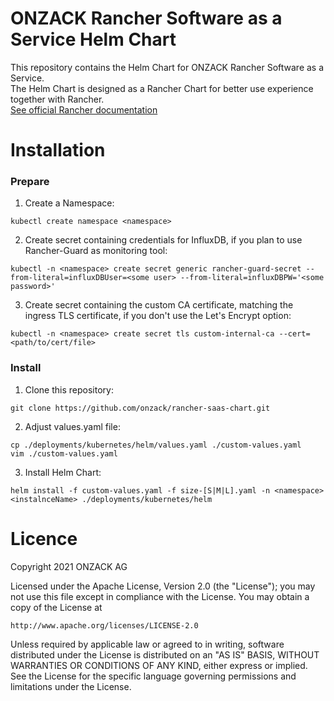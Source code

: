 # ONZACK Rancher Software as a Service Helm Chart
This repository contains the Helm Chart for ONZACK Rancher Software as a Service.  
The Helm Chart is designed as a Rancher Chart for better use experience together with Rancher.  
[See official Rancher documentation](https://rancher.com/docs/rancher/v2.x/en/helm-charts/legacy-catalogs/creating-apps/)

# Installation
### Prepare
1. Create a Namespace:
```
kubectl create namespace <namespace>
```
2. Create secret containing credentials for InfluxDB, if you plan to use Rancher-Guard as monitoring tool:
```
kubectl -n <namespace> create secret generic rancher-guard-secret --from-literal=influxDBUser=<some user> --from-literal=influxDBPW='<some password>'
```
3. Create secret containing the custom CA certificate, matching the ingress TLS certificate, if you don't use the Let's Encrypt option:
```
kubectl -n <namespace> create secret tls custom-internal-ca --cert=<path/to/cert/file>
```

### Install
1. Clone this repository:
```
git clone https://github.com/onzack/rancher-saas-chart.git
```
2. Adjust values.yaml file:
```
cp ./deployments/kubernetes/helm/values.yaml ./custom-values.yaml
vim ./custom-values.yaml
```
3. Install Helm Chart:
```
helm install -f custom-values.yaml -f size-[S|M|L].yaml -n <namespace> <instalnceName> ./deployments/kubernetes/helm
```

# Licence
Copyright 2021 ONZACK AG

Licensed under the Apache License, Version 2.0 (the "License");
you may not use this file except in compliance with the License.
You may obtain a copy of the License at

    http://www.apache.org/licenses/LICENSE-2.0

Unless required by applicable law or agreed to in writing, software
distributed under the License is distributed on an "AS IS" BASIS,
WITHOUT WARRANTIES OR CONDITIONS OF ANY KIND, either express or implied.
See the License for the specific language governing permissions and
limitations under the License.
